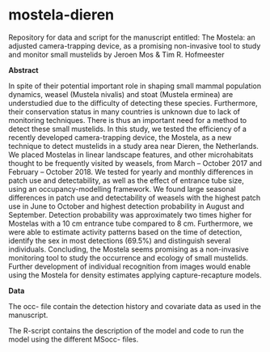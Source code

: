 # mostela-dieren

Repository for data and script for the manuscript entitled: The Mostela: an adjusted camera-trapping device, as a promising non-invasive tool to study and monitor small mustelids by Jeroen Mos & Tim R. Hofmeester

<b>Abstract</b>

In spite of their potential important role in shaping small mammal population dynamics, weasel (Mustela nivalis) and stoat (Mustela erminea) are understudied due to the difficulty of detecting these species. Furthermore, their conservation status in many countries is unknown due to lack of monitoring techniques. There is thus an important need for a method to detect these small mustelids. In this study, we tested the efficiency of a recently developed camera-trapping device, the Mostela, as a new technique to detect mustelids in a study area near Dieren, the Netherlands. We placed Mostelas in linear landscape features, and other microhabitats thought to be frequently visited by weasels, from March – October 2017 and February – October 2018. We tested for yearly and monthly differences in patch use and detectability, as well as the effect of entrance tube size, using an occupancy-modelling framework. We found large seasonal differences in patch use and detectability of weasels with the highest patch use in June to October and highest detection probability in August and September. Detection probability was approximately two times higher for Mostelas with a 10 cm entrance tube compared to 8 cm. Furthermore, we were able to estimate activity patterns based on the time of detection, identify the sex in most detections (69.5%) and distinguish several individuals. Concluding, the Mostela seems promising as a non-invasive monitoring tool to study the occurrence and ecology of small mustelids. Further development of individual recognition from images would enable using the Mostela for density estimates applying capture-recapture models.

<b>Data</b>

The occ- file contain the detection history and covariate data as used in the manuscript.

The R-script contains the description of the model and code to run the model using the different MSocc- files.
